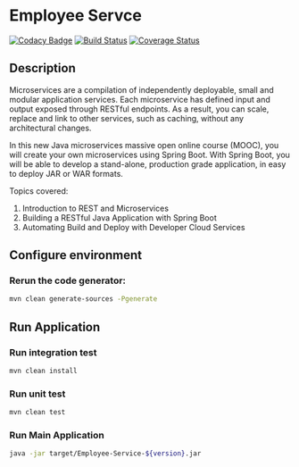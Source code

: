 # Employee Servce 
[![Codacy Badge](https://api.codacy.com/project/badge/Grade/517116d5d0da4201b433592ad231522a)](https://www.codacy.com/app/islasjuanp/employee-service?utm_source=github.com&utm_medium=referral&utm_content=islasjuanp/employee-service&utm_campaign=badger)
[![Build Status](https://travis-ci.org/islasjuanp/employee-service.svg?branch=master)](https://travis-ci.org/islasjuanp/employee-service)
[![Coverage Status](https://coveralls.io/repos/github/islasjuanp/employee-service/badge.svg?branch=master)](https://coveralls.io/github/islasjuanp/employee-service?branch=master)

## Description 
Microservices are a compilation of independently deployable, small and modular application services. 
Each microservice has defined input and output exposed through RESTful endpoints. 
As a result, you can scale, replace and link to other services, such as caching, 
without any architectural changes.

In this new Java microservices massive open online course (MOOC), 
you will create your own microservices using Spring Boot. 
With Spring Boot, you will be able to develop a stand-alone, 
production grade application, in easy to deploy JAR or WAR formats.

Topics covered:
1. Introduction to REST and Microservices
2. Building a RESTful Java Application with Spring Boot
3. Automating Build and Deploy with Developer Cloud Services 

## Configure environment

### Rerun the code generator:
```bash
mvn clean generate-sources -Pgenerate
```

## Run Application 

### Run integration test
```bash
mvn clean install
```

### Run unit test
```bash
mvn clean test
```

### Run Main Application
```bash
java -jar target/Employee-Service-${version}.jar
```